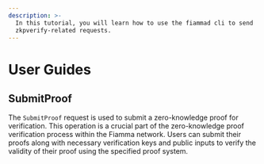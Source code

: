 ```yaml
---
description: >-
  In this tutorial, you will learn how to use the fiammad cli to send
  zkpverify-related requests.
---
```


# User Guides

## &#x20;SubmitProof

The `SubmitProof` request is used to submit a zero-knowledge proof for verification. This operation is a crucial part of the zero-knowledge proof verification process within the Fiamma network. Users can submit their proofs along with necessary verification keys and public inputs to verify the validity of their proof using the specified proof system.

